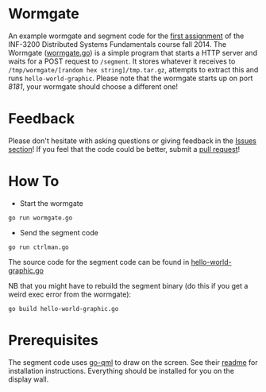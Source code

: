 # Wormgate
An example wormgate and segment code for the [first assignment](https://github.com/uit-inf-3200/Project-1) of the INF-3200
Distributed Systems Fundamentals course fall 2014. The Wormgate ([wormgate.go](https://github.com/uit-inf-3200/Wormgate/blob/master/wormgate.go)) is
a simple program that starts a HTTP server and waits for a POST request to
```/segment```. It stores whatever it receives to ```/tmp/wormgate/[random hex string]/tmp.tar.gz```,
attempts to extract this and runs ```hello-world-graphic```. Please note that
the wormgate starts up on port *8181*, your wormgate should choose a different
one! 

# Feedback
Please don't hesitate with asking questions or giving feedback in the [Issues
section](https://github.com/uit-inf-3200/Wormgate/issues)! If you feel that the
code could be better, submit a [pull
request](https://help.github.com/articles/using-pull-requests)! 

# How To

- Start the wormgate

``` 
go run wormgate.go
``` 

- Send the segment code

```
go run ctrlman.go
```

The source code for the segment code can be found in
[hello-world-graphic.go](https://github.com/uit-inf-3200/Wormgate/blob/master/hello-world-graphic.go)

NB that you might have to rebuild the segment binary (do this if you get a weird
exec error from the wormgate):

```
go build hello-world-graphic.go
```

# Prerequisites
The segment code uses [go-qml](https://github.com/go-qml/qml) to draw on the
screen. See their [readme](https://github.com/go-qml/qml/blob/v1/README.md) for
installation instructions. Everything should be installed for you on the display
wall. 
